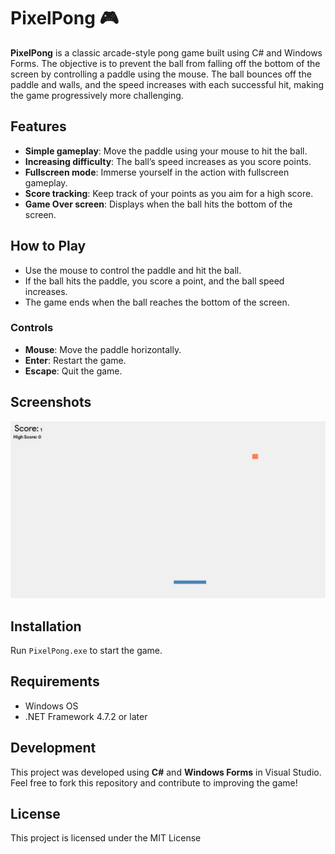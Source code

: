 # PixelPong 🎮

**PixelPong** is a classic arcade-style pong game built using C# and Windows Forms. The objective is to prevent the ball from falling off the bottom of the screen by controlling a paddle using the mouse. The ball bounces off the paddle and walls, and the speed increases with each successful hit, making the game progressively more challenging.

## Features

- **Simple gameplay**: Move the paddle using your mouse to hit the ball.
- **Increasing difficulty**: The ball’s speed increases as you score points.
- **Fullscreen mode**: Immerse yourself in the action with fullscreen gameplay.
- **Score tracking**: Keep track of your points as you aim for a high score.
- **Game Over screen**: Displays when the ball hits the bottom of the screen.

## How to Play

- Use the mouse to control the paddle and hit the ball.
- If the ball hits the paddle, you score a point, and the ball speed increases.
- The game ends when the ball reaches the bottom of the screen.

### Controls

- **Mouse**: Move the paddle horizontally.
- **Enter**: Restart the game.
- **Escape**: Quit the game.

## Screenshots

![PixelPong Game Screenshot](screenshot.jpg)


## Installation
Run `PixelPong.exe` to start the game.

## Requirements

- Windows OS
- .NET Framework 4.7.2 or later

## Development

This project was developed using **C#** and **Windows Forms** in Visual Studio. Feel free to fork this repository and contribute to improving the game!

## License

This project is licensed under the MIT License
